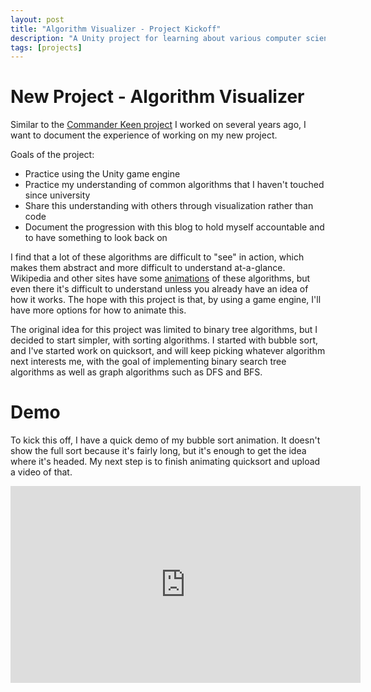 ```yaml
---
layout: post
title: "Algorithm Visualizer - Project Kickoff"
description: "A Unity project for learning about various computer science algorithms."
tags: [projects]
---
```


# New Project - Algorithm Visualizer

Similar to the [Commander Keen project](https://planetlotus.github.io/tags.html) I worked on several years ago, I want to document the experience of working on my new project.

Goals of the project:

* Practice using the Unity game engine
* Practice my understanding of common algorithms that I haven't touched since university
* Share this understanding with others through visualization rather than code
* Document the progression with this blog to hold myself accountable and to have something to look back on

I find that a lot of these algorithms are difficult to "see" in action, which makes them abstract and more difficult to understand at-a-glance. Wikipedia and other sites have some [animations](https://en.wikipedia.org/wiki/Quicksort) of these algorithms, but even there it's difficult to understand unless you already have an idea of how it works. The hope with this project is that, by using a game engine, I'll have more options for how to animate this.

The original idea for this project was limited to binary tree algorithms, but I decided to start simpler, with sorting algorithms. I started with bubble sort, and I've started work on quicksort, and will keep picking whatever algorithm next interests me, with the goal of implementing binary search tree algorithms as well as graph algorithms such as DFS and BFS.

# Demo

To kick this off, I have a quick demo of my bubble sort animation. It doesn't show the full sort because it's fairly long, but it's enough to get the idea where it's headed. My next step is to finish animating quicksort and upload a video of that.

<iframe width="560" height="315" src="https://www.youtube.com/embed/c87btyr7Qw8" frameborder="0" allow="accelerometer; autoplay; encrypted-media; gyroscope; picture-in-picture" allowfullscreen></iframe>
